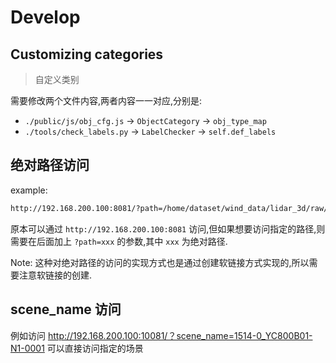 # Develop

## Customizing categories
>
> 自定义类别

需要修改两个文件内容,两者内容一一对应,分别是:

- `./public/js/obj_cfg.js` -> `ObjectCategory` -> `obj_type_map`
- `./tools/check_labels.py` -> `LabelChecker` -> `self.def_labels`

## 绝对路径访问

example:

```markdown
http://192.168.200.100:8081/?path=/home/dataset/wind_data/lidar_3d/raw/1514-0_YC800B01-N1-0001/sus
```

原本可以通过 `http://192.168.200.100:8081` 访问,但如果想要访问指定的路径,则需要在后面加上 `?path=xxx` 的参数,其中 `xxx` 为绝对路径.

Note: 这种对绝对路径的访问的实现方式也是通过创建软链接方式实现的,所以需要注意软链接的创建.

## scene_name 访问

例如访问 <http://192.168.200.100:10081/？scene_name=1514-0_YC800B01-N1-0001>
可以直接访问指定的场景
